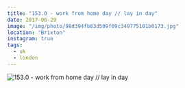 ```yaml
---
title: "153.0 - work from home day // lay in day"
date: 2017-06-29
image: "/img/photo/98d394fb83d509f09c349775101b0173.jpg"
location: "Brixton"
instagram: true
tags:
  - uk
  - london
---
```


![153.0 - work from home day // lay in day](/img/photo/98d394fb83d509f09c349775101b0173.jpg)
